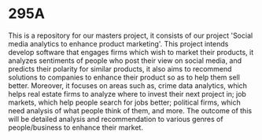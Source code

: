 # 295A
This is a repository for our masters project, it consists of our project 'Social media analytics to enhance product marketing'.  This project intends develop software that engages firms which wish to market their products, it analyzes sentiments of people who post their view on social media, and predicts their polarity for similar products, it also aims to recommend solutions to companies to enhance their product so as to help them sell better. Moreover, it focuses on areas such as, crime data analytics, which helps real estate firms to analyze where to invest their next project in; job markets, which help people search for jobs better; political firms, which need analysis of what people think of them, and more. The outcome of this will be detailed analysis and recommendation to various genres of people/business to enhance their market.
